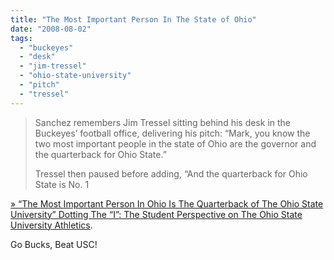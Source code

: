 ```yaml
---
title: "The Most Important Person In The State of Ohio"
date: "2008-08-02"
tags: 
  - "buckeyes"
  - "desk"
  - "jim-tressel"
  - "ohio-state-university"
  - "pitch"
  - "tressel"
---
```


> Sanchez remembers Jim Tressel sitting behind his desk in the Buckeyes’ football office, delivering his pitch: “Mark, you know the two most important people in the state of Ohio are the governor and the quarterback for Ohio State.”
> 
> Tressel then paused before adding, “And the quarterback for Ohio State is No. 1

[» “The Most Important Person In Ohio Is The Quarterback of The Ohio State University” Dotting The “I”: The Student Perspective on The Ohio State University Athletics](http://dottingthei.com/index.php/the-most-important-person-in-ohio-is-the-quarterback-of-the-ohio-state-university/).

Go Bucks, Beat USC!
